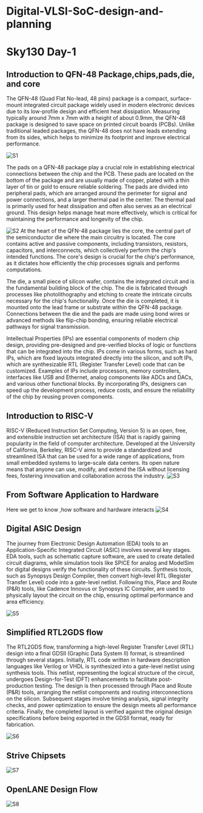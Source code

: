 # Digital-VLSI-SoC-design-and-planning
# Sky130 Day-1
## Introduction to QFN-48 Package,chips,pads,die, and core

The QFN-48 (Quad Flat No-lead, 48 pins) package is a compact, surface-mount integrated circuit package widely used in modern electronic devices due to its low-profile design and efficient heat dissipation. Measuring typically around 7mm x 7mm with a height of about 0.9mm, the QFN-48 package is designed to save space on printed circuit boards (PCBs). Unlike traditional leaded packages, the QFN-48 does not have leads extending from its sides, which helps to minimize its footprint and improve electrical performance.

![S1](https://github.com/Arnav-12/VLSI-SoC-Design/blob/main/Screenshots%20vsd/S1.png)

The pads on a QFN-48 package play a crucial role in establishing electrical connections between the chip and the PCB. These pads are located on the bottom of the package and are usually made of copper, plated with a thin layer of tin or gold to ensure reliable soldering. The pads are divided into peripheral pads, which are arranged around the perimeter for signal and power connections, and a larger thermal pad in the center. The thermal pad is primarily used for heat dissipation and often also serves as an electrical ground. This design helps manage heat more effectively, which is critical for maintaining the performance and longevity of the chip.

![S2](https://github.com/Arnav-12/VLSI-SoC-Design/blob/main/Screenshots%20vsd/S2.png)
At the heart of the QFN-48 package lies the core, the central part of the semiconductor die where the main circuitry is located. The core contains active and passive components, including transistors, resistors, capacitors, and interconnects, which collectively perform the chip's intended functions. The core's design is crucial for the chip's performance, as it dictates how efficiently the chip processes signals and performs computations.

The die, a small piece of silicon wafer, contains the integrated circuit and is the fundamental building block of the chip. The die is fabricated through processes like photolithography and etching to create the intricate circuits necessary for the chip's functionality. Once the die is completed, it is mounted onto the lead frame or substrate within the QFN-48 package. Connections between the die and the pads are made using bond wires or advanced methods like flip-chip bonding, ensuring reliable electrical pathways for signal transmission.

Intellectual Properties (IPs) are essential components of modern chip design, providing pre-designed and pre-verified blocks of logic or functions that can be integrated into the chip. IPs come in various forms, such as hard IPs, which are fixed layouts integrated directly into the silicon, and soft IPs, which are synthesizable RTL (Register Transfer Level) code that can be customized. Examples of IPs include processors, memory controllers, interfaces like USB and Ethernet, analog components like ADCs and DACs, and various other functional blocks. By incorporating IPs, designers can speed up the development process, reduce costs, and ensure the reliability of the chip by reusing proven components.

## Introduction to RISC-V

RISC-V (Reduced Instruction Set Computing, Version 5) is an open, free, and extensible instruction set architecture (ISA) that is rapidly gaining popularity in the field of computer architecture. Developed at the University of California, Berkeley, RISC-V aims to provide a standardized and streamlined ISA that can be used for a wide range of applications, from small embedded systems to large-scale data centers. Its open nature means that anyone can use, modify, and extend the ISA without licensing fees, fostering innovation and collaboration across the industry.
![S3](https://github.com/Arnav-12/VLSI-SoC-Design/blob/main/S3.png)

## From Software Application to Hardware
Here we get to know ,how software and hardware interacts
![S4](https://github.com/Arnav-12/VLSI-SoC-Design/blob/main/S4.png)

## Digital ASIC Design

The journey from Electronic Design Automation (EDA) tools to an Application-Specific Integrated Circuit (ASIC) involves several key stages. EDA tools, such as schematic capture software, are used to create detailed circuit diagrams, while simulation tools like SPICE for analog and ModelSim for digital designs verify the functionality of these circuits. Synthesis tools, such as Synopsys Design Compiler, then convert high-level RTL (Register Transfer Level) code into a gate-level netlist. Following this, Place and Route (P&R) tools, like Cadence Innovus or Synopsys IC Compiler, are used to physically layout the circuit on the chip, ensuring optimal performance and area efficiency.

![S5](https://github.com/Arnav-12/VLSI-SoC-Design/blob/main/S5.png)

## Simplified RTL2GDS flow

The RTL2GDS flow, transforming a high-level Register Transfer Level (RTL) design into a final GDSII (Graphic Data System II) format, is streamlined through several stages. Initially, RTL code written in hardware description languages like Verilog or VHDL is synthesized into a gate-level netlist using synthesis tools. This netlist, representing the logical structure of the circuit, undergoes Design-for-Test (DFT) enhancements to facilitate post-production testing. The design is then processed through Place and Route (P&R) tools, arranging the netlist components and routing interconnections on the silicon. Subsequent stages involve timing analysis, signal integrity checks, and power optimization to ensure the design meets all performance criteria. Finally, the completed layout is verified against the original design specifications before being exported in the GDSII format, ready for fabrication.

![S6](https://github.com/Arnav-12/VLSI-SoC-Design/blob/main/S6.png)

## Strive Chipsets
![S7](https://github.com/Arnav-12/VLSI-SoC-Design/blob/main/S7.png)

## OpenLANE Design Flow
![S8](https://github.com/Arnav-12/VLSI-SoC-Design/blob/main/S8.png)
